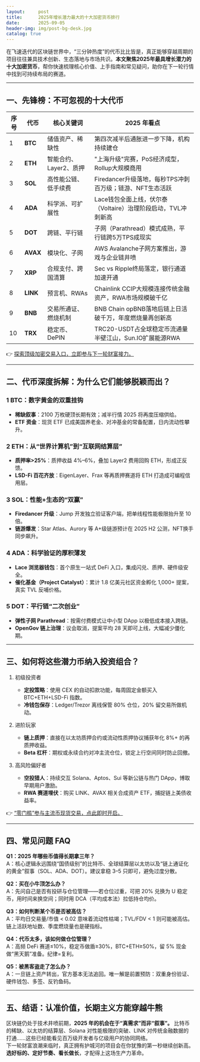 ```yaml
---
layout:     post
title:      2025年增长潜力最大的十大加密货币排行
date:       2025-09-05
header-img: img/post-bg-desk.jpg
catalog: true
---
```


在飞速迭代的区块链世界中，“三分钟热度”的代币比比皆是，真正能够穿越周期的项目往往兼具技术创新、生态落地与市场共识。**本文聚焦2025年最具增长潜力的十大加密货币**，帮你快速梳理核心价值、上手指南和常见疑问，助你在下一轮行情中找到可持续布局的赛道。

---

## 一、先锋榜：不可忽视的十大代币

| 序号 | 代币 | 核心关键词 | 2025 年看点 |
|------|------|-------------|-------------|
| 1 | **BTC** | 储值资产、稀缺性 | 第四次减半后通胀进一步下降，机构持续建仓 |
| 2 | **ETH** | 智能合约、Layer2、质押 | "上海升级"完赛，PoS经济成型，Rollup大规模商用 |
| 3 | **SOL** | 高性能公链、低手续费 | Firedancer升级落地，每秒TPS冲刺百万级；链游、NFT生态活跃 |
| 4 | **ADA** | 科学派、可扩展性 | Lace钱包全面上线，伏尔泰（Voltaire）治理阶段启动，TVL冲刺新高 |
| 5 | **DOT** | 跨链、平行链 | 子网（Parathread）模式成熟，平行链跨5万TPS成现实 |
| 6 | **AVAX** | 模块化、子网 | AWS Avalanche子网方案推出，游戏与企业链井喷 |
| 7 | **XRP** | 合规支付、跨国清算 | Sec vs Ripple终局落定，银行通道加速开通 |
| 8 | **LINK** | 预言机、RWAs | Chainlink CCIP大规模连接传统金融资产，RWA市场规模破千亿 |
| 9 | **BNB** | 交易所通证、燃烧机制 | BNB Chain opBNB落地后链上日活破千万，年度燃烧量再创新高 |
|10 | **TRX** | 稳定币、DePIN | TRC20-USDT占全球稳定币流通量半壁江山，Sun.IO扩展能源RWA |

👉 [探索顶级加密交易入口，立即参与下一轮财富接力。](https://okxdog.com/)

---

## 二、代币深度拆解：为什么它们能够脱颖而出？

### 1 BTC：数字黄金的双重挂钩
- **稀缺叙事**：2100 万枚硬顶长期有效；减半行情 2025 将再度压缩供给。
- **ETF 资金**：现货 ETF 已成美国养老金、对冲基金的常备配置，日内流动性攀升。

### 2 ETH：从“世界计算机”到“互联网结算层”
- **质押率>25%**：质押收益 4%–6%，叠加 Layer2 费用回购 ETH，形成正反馈。
- **LSD-Fi 百花齐放**：EigenLayer、Frax 等再质押赛道将 ETH 打造成可编程信用层。

### 3 SOL：性能+生态的“双赢”
- **Firedancer 升级**：Jump 开发独立验证客户端，把单线程性能极限抬升至 10 倍。
- **链游爆发**：Star Atlas、Aurory 等 A+级链游预计在 2025 H2 公测，NFT换手同步飙升。

### 4 ADA：科学验证的厚积薄发
- **Lace 浏览器钱包**：首个原生一站式 DeFi 入口，集成闪兑、质押、硬件级安全。
- **催化基金（Project Catalyst）**：累计 1.8 亿美元社区资金孵化 1,000+ 提案，真实 TVL 反哺价格。

### 5 DOT：平行链“二次创业”
- **弹性子网 Parathread**：按需付费模式让中小型 DApp 以极低成本接入跨链。
- **OpenGov 链上治理**：议会取消，提案平均 28 天即可上线，大幅减少僵化期。

---

## 三、如何将这些潜力币纳入投资组合？

1. 初级投资者  
   - **定投策略**：使用 CEX 的自动扣款功能，每周固定金额买入 BTC+ETH+LSD-Fi 指数。
   - **冷钱包保存**：Ledger/Trezor 离线保管 80% 仓位，20% 留交易所做机动。

2. 进阶玩家  
   - **链上质押**：直接在以太坊质押合约或流动性质押协议捕获年化 8%+ 的再质押收益。  
   - **Beta 杠杆**：期权或永续合约对冲主流仓位，锁定上行空间同时防止回撤。

3. 高风险偏好者  
   - **空投猎人**：持续交互 Solana、Aptos、Sui 等新公链与热门 DApp，博取早期用户激励。  
   - **RWA 赛道埋伏**：购买 LINK、AVAX 相关合成资产 ETF，捕捉链上美债收益率。

👉 [“零门槛”参与主流币现货交易，点此即时开启。](https://okxdog.com/)

---

## 四、常见问题 FAQ

**Q1：2025 年哪些币值得长期拿三年？**  
A：核心逻辑永远围绕“国债级别”的比特币、全球结算层以太坊以及“链上通证化的黄金”叙事（SOL、ADA、DOT）。建议拿稳 3–5 只即可，避免过度分散。

**Q2：买在小牛顶怎么办？**  
A：先问自己是否有投研与仓位管理——若仓位过重，可把 20% 兑换为 U 稳定币，用时间来换空间；同时用 DCA（平均成本法）拉低持仓均价。

**Q3：如何判断某个币是否被高估？**  
A：平均日交易量/市值 < 0.02 意味着流动性枯竭；TVL/FDV < 1 则可能被高估。链上活跃地址数、季度燃烧量也是硬指标。

**Q4：代币太多，该如何做仓位管理？**  
A：高频 DeFi 赛道≤10%，稳定币做盾≥30%，BTC+ETH≥50%，留 5% 现金做“黑天鹅”准备。纪律=复利。

**Q5：被黑客盗走了怎么办？**  
A：一旦链上资产转出，官方基本无法追回。唯一解是前置预防：双重身份验证、硬件钱包、多签、反钓鱼码。

---

## 五、结语：认准价值，长期主义方能穿越牛熊

区块链仍处于技术井喷前期，**2025 年的机会在于“真需求”而非“叙事”。** 比特币的稀缺、以太坊的结算层、Solana 对性能极限的突破、LINK 对传统金融数据的打通……这些已经能看见百万级开发者与亿级用户的协同网络。  
下一轮财富浪潮来临时，真正拥有护城河的项目会在你犹豫的第一秒继续创新高。**选好标的、定好节奏、看长做长**，才配得上这场生产力革命。